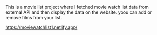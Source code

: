 This is a movie list project where I fetched movie watch list data from          
external API and then display the data on the website. yoou can add or remove films from your list.                                                                                                                                
 
https://moviewatchlist1.netlify.app/    
